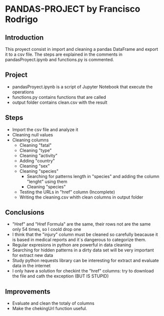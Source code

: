 # PANDAS-PROJECT by Francisco Rodrigo

## Introduction

This proyect consist in import and cleaning a pandas DataFrame  and export it to a csv file. The steps are explained in the comments in pandasProyect.ipynb and functions.py is commented.

## Project
* pandasProyect.ipynb is a script of Jupyter Notebook that execute the operations
* functions.py contains functions that are called
* output folder contains clean.csv with the result 

## Steps
* Import the csv file and analyze it
* Cleaning null values
* Cleaning columns
    * Cleaning "fatal"
    * Cleaning "type"
    * Cleaning "activity"
    * Adding "country"
    * Cleaning "sex"
    * Cleaning "species"
        * Searching for patterns length in "species" and adding the column "lenght" using them
        * Cleaning "species"
    * Testing the URLs in "href" column (Incomplete)
    * Writing the cleaning.csv whith clean columns in output folder

## Conclusions
* "Href" and "Href Formula" are the same, their rows not are the same only 54 times, so I coold drop one
* I think that the "injury" column must be cleaned so carefully beacause it is based in medical reports and it´s dangerous to categorize them. 
* Regular expresions in python are powerful in data cleaning
* Searching for hidden patterns in a dirty data set will be very important for extract new data
* Study python requests library can be interesting for extract and evaluate data in the internet
* I only have a solution for checkint the "href" columns: try to download the file and cath the exception (BUT IS STUPID)

##  Improvements
* Evaluate and clean the totaly of columns
* Make the chekingUrl function useful.
